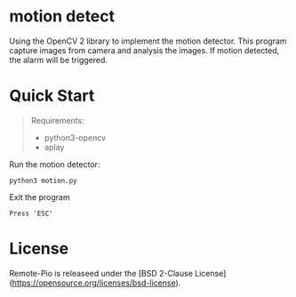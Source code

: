# motion detect
Using the OpenCV 2 library to implement the motion detector.
This program capture images from camera and analysis the images.
If motion detected, the alarm will be triggered.

# Quick Start
> Requirements:
> * python3-opencv
> * aplay

Run the motion detector:
```
python3 motion.py 
```

Exit the program
```
Press 'ESC'
```

# License
Remote-Pio is releaseed under the [BSD 2-Clause License] (https://opensource.org/licenses/bsd-license). 
